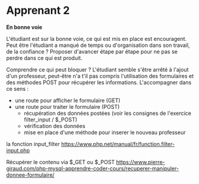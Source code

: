 # Apprenant 2
**En bonne voie**

L'étudiant est sur la bonne voie, ce qui est mis en place est encouragent.
Peut être l'étudiant a manqué de temps ou d'organisation dans son travail, de la confiance ?
Proposer d'avancer étape par étape pour ne pas se perdre dans ce qui est produit.

Comprendre ce qui peut bloquer ? L'étudiant semble s'être arrêté à l'ajout d'un professeur, peut-être n'a t'il pas
compris l'utilisation des formulaires et des méthodes POST pour récupérer les informations.
L'accompagner dans ce sens :
- une route pour afficher le formulaire (GET)
- une route pour traiter le formulaire (POST)
  - récupération des données postées (voir les consignes de l'exercice filter_input / $_POST)
  - vérification des données
  - mise en place d'une méthode pour inserer le nouveau professeur

la fonction input_filter https://www.php.net/manual/fr/function.filter-input.php

Récupérer le contenu via $_GET ou $_POST https://www.pierre-giraud.com/php-mysql-apprendre-coder-cours/recuperer-manipuler-donnee-formulaire/

